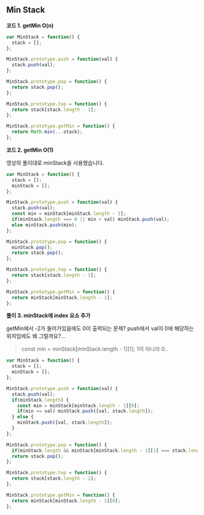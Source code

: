 ## Min Stack

**코드 1. getMin O(n)**

```js
var MinStack = function() {
  stack = [];
};

MinStack.prototype.push = function(val) {
  stack.push(val);
};

MinStack.prototype.pop = function() {
  return stack.pop();
};

MinStack.prototype.top = function() {
  return stack[stack.length - 1];
};

MinStack.prototype.getMin = function() {
  return Math.min(...stack);
};
```

**코드 2. getMin O(1)**

영상의 풀이대로 minStack을 사용했습니다.

```js
var MinStack = function() {
  stack = [];
  minStack = [];
};

MinStack.prototype.push = function(val) {
  stack.push(val);
  const min = minStack[minStack.length - 1];
  if(minStack.length === 0 || min > val) minStack.push(val);
  else minStack.push(min);
};

MinStack.prototype.pop = function() {
  minStack.pop();
  return stack.pop();
};

MinStack.prototype.top = function() {
  return stack[stack.length - 1];
};

MinStack.prototype.getMin = function() {
  return minStack[minStack.length - 1];
};
```

**풀이 3. minStack에 index 요소 추가**

getMin에서 -2가 들어가있음에도 0이 출력되는 문제?
push에서 val이 0에 해당하는 위치임에도 왜 그럴까요?...

> const min = minStack[minStack.length - 1][1]; 1이 아니라 0..

```js
var MinStack = function() {
  stack = [];
  minStack = [];
};

MinStack.prototype.push = function(val) {
  stack.push(val);
  if(minStack.length) {
    const min = minStack[minStack.length - 1][0];
    if(min >= val) minStack.push([val, stack.length]);
  } else {
    minStack.push([val, stack.length]);
  } 
};

MinStack.prototype.pop = function() {
  if(minStack.length && minStack[minStack.length - 1][1] === stack.length) minStack.pop();
  return stack.pop();
};

MinStack.prototype.top = function() {
  return stack[stack.length - 1];
};

MinStack.prototype.getMin = function() {
  return minStack[minStack.length - 1][0];
};
```